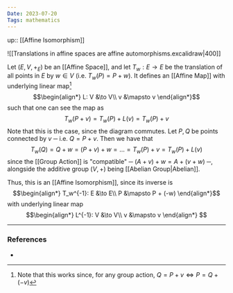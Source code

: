 ```yaml
---
Date: 2023-07-20
Tags: mathematics
---
```

up:: [[Affine Isomorphism]]

![[Translations in affine spaces are affine automorphisms.excalidraw|400]]

Let $(E, V, +_E)$ be an [[Affine Space]], and let $T_w: E \to E$ be the translation of all points in $E$ by $w \in V$ (i.e. $T_w(P) = P + w$). It defines an [[Affine Map]] with underlying linear map[^1]
$$\begin{align*}
L: V &\to V\\
v &\mapsto v
\end{align*}$$
such that one can see the map as
$$T_w(P+v) = T_w(P) + L(v) = T_w(P) + v$$
Note that this is the case, since the diagram commutes. Let $P, Q$ be points connected by $v$ ─ i.e. $Q = P + v$. Then we have that
$$T_w(Q) = Q + w = (P + v) + w = \dots = T_w(P) + v = T_w(P) + L(v)$$
since the [[Group Action]] is "compatible" ─ $(A+v) + w = A + (v + w)$ ─, alongside the additive group $(V, +)$ being [[Abelian Group|Abelian]].

Thus, this is an [[Affine Isomorphism]], since its inverse is
$$\begin{align*}
T_w^{-1}: E &\to E\\
P &\mapsto P + (-w)
\end{align*}$$
with underlying linear map 
$$\begin{align*}
L^{-1}: V &\to V\\
v &\mapsto v
\end{align*}
$$

---
### References
- 

[^1]: Note that this works since, for any group action, $Q = P + v \iff P = Q + (-v)$